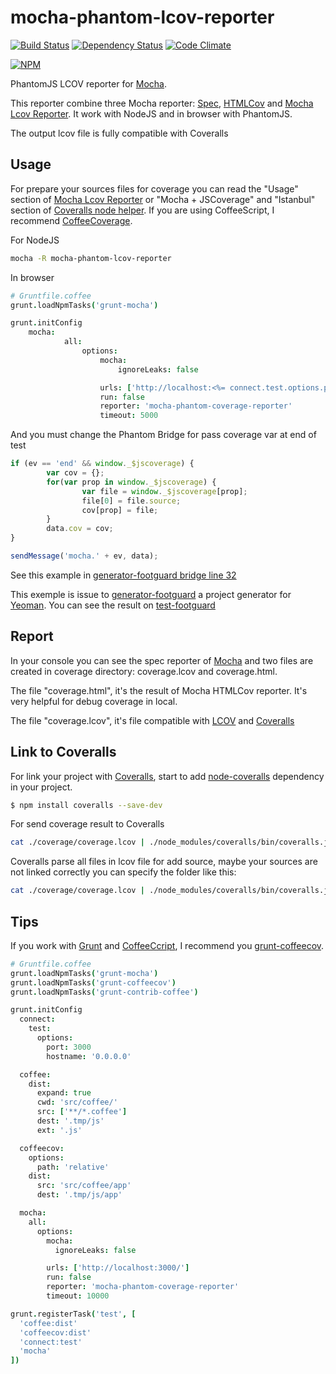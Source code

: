 mocha-phantom-lcov-reporter
===================

[![Build Status](https://travis-ci.org/mazerte/mocha-phantom-coverage-reporter.png?branch=master)](https://travis-ci.org/mazerte/mocha-phantom-coverage-reporter)
[![Dependency Status](https://gemnasium.com/mazerte/mocha-phantom-coverage-reporter.png)](https://gemnasium.com/mazerte/mocha-phantom-coverage-reporter)
[![Code Climate](https://codeclimate.com/github/mazerte/mocha-phantom-coverage-reporter.png)](https://codeclimate.com/github/mazerte/mocha-phantom-coverage-reporter)

[![NPM](https://nodei.co/npm/mocha-phantom-coverage-reporter.png?downloads=true&stars=true)](https://nodei.co/npm/mocha-phantom-coverage-reporter/) 

PhantomJS LCOV reporter for [Mocha](http://mochajs.org/).

This reporter combine three Mocha reporter: [Spec](http://visionmedia.github.io/mocha/), [HTMLCov](http://visionmedia.github.io/mocha/) and [Mocha Lcov Reporter](https://github.com/StevenLooman/mocha-lcov-reporter). It work with NodeJS and in browser with PhantomJS.

The output lcov file is fully compatible with Coveralls

Usage
-----

For prepare your sources files for coverage you can read the "Usage" section of [Mocha Lcov Reporter](https://github.com/StevenLooman/mocha-lcov-reporter) or "Mocha + JSCoverage" and "Istanbul" section of [Coveralls node helper](https://github.com/cainus/node-coveralls).
If you are using CoffeeScript, I recommend [CoffeeCoverage](https://github.com/benbria/coffee-coverage).

For NodeJS
```bash
mocha -R mocha-phantom-lcov-reporter
```

In browser
```coffeescript
# Gruntfile.coffee
grunt.loadNpmTasks('grunt-mocha')

grunt.initConfig
	mocha:
			all: 
				options:
					mocha:
						ignoreLeaks: false

					urls: ['http://localhost:<%= connect.test.options.port %>/']
					run: false
					reporter: 'mocha-phantom-coverage-reporter'
					timeout: 5000
```
And you must change the Phantom Bridge for pass coverage var at end of test
```js
if (ev == 'end' && window._$jscoverage) {
        var cov = {};
        for(var prop in window._$jscoverage) {
                var file = window._$jscoverage[prop];
                file[0] = file.source;
                cov[prop] = file;
        }
        data.cov = cov;
}

sendMessage('mocha.' + ev, data);
```
See this example in [generator-footguard bridge line 32](https://github.com/mazerte/generator-footguard/blob/master/app/templates/test/runner/bridge.js#L32)

This exemple is issue to [generator-footguard](https://github.com/mazerte/generator-footguard) a project generator for [Yeoman](http://yeoman.io). You can see the result on [test-footguard](https://github.com/mazerte/test-footguard)

Report
------

In your console you can see the spec reporter of [Mocha](http://mochajs.org/) and two files are created in coverage directory: coverage.lcov and coverage.html.

The file "coverage.html", it's the result of Mocha HTMLCov reporter. It's very helpful for debug coverage in local.

The file "coverage.lcov", it's file compatible with [LCOV](http://ltp.sourceforge.net/coverage/lcov.php) and [Coveralls](http://coveralls.io)

Link to Coveralls
-----------------

For link your project with [Coveralls](http://coveralls.io), start to add [node-coveralls](https://github.com/cainus/node-coveralls) dependency in your project.

```bash
$ npm install coveralls --save-dev
```

For send coverage result to Coveralls

```bash
cat ./coverage/coverage.lcov | ./node_modules/coveralls/bin/coveralls.js
```

Coveralls parse all files in lcov file for add source, maybe your sources are not linked correctly you can specify the folder like this:

```bash
cat ./coverage/coverage.lcov | ./node_modules/coveralls/bin/coveralls.js src
```

Tips
----

If you work with [Grunt](http://gruntjs.com/) and [CoffeeCcript](http://coffeescript.org/), I recommend you [grunt-coffeecov](https://github.com/mazerte/grunt-coffeecov).

```coffeescript
# Gruntfile.coffee
grunt.loadNpmTasks('grunt-mocha')
grunt.loadNpmTasks('grunt-coffeecov')
grunt.loadNpmTasks('grunt-contrib-coffee')

grunt.initConfig
  connect:
    test:
      options:
        port: 3000
        hostname: '0.0.0.0'

  coffee:
    dist:
      expand: true
      cwd: 'src/coffee/'
      src: ['**/*.coffee']
      dest: '.tmp/js'
      ext: '.js'

  coffeecov:
    options:
      path: 'relative'
    dist:
      src: 'src/coffee/app'
      dest: '.tmp/js/app'

  mocha:
    all: 
      options:
        mocha:
          ignoreLeaks: false

        urls: ['http://localhost:3000/']
        run: false
        reporter: 'mocha-phantom-coverage-reporter'
        timeout: 10000

grunt.registerTask('test', [
  'coffee:dist'
  'coffeecov:dist'
  'connect:test'
  'mocha'
])
```
